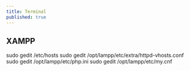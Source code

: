 ```yaml
---
title: Terminal
published: true
---
```


## XAMPP

sudo gedit /etc/hosts
sudo gedit /opt/lampp/etc/extra/httpd-vhosts.conf
sudo gedit /opt/lampp/etc/php.ini
sudo gedit /opt/lampp/etc/my.cnf

